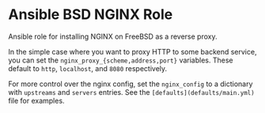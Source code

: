 Ansible BSD NGINX Role
======================

Ansible role for installing NGINX on FreeBSD as a reverse proxy.

In the simple case where you want to proxy HTTP to some backend service, you can
set the `nginx_proxy_{scheme,address,port}` variables. These default to `http`,
`localhost`, and `8080` respectively.

For more control over the nginx config, set the `nginx_config` to a dictionary
with `upstreams` and `servers` entries. See the `[defaults](defaults/main.yml)`
file for examples.
